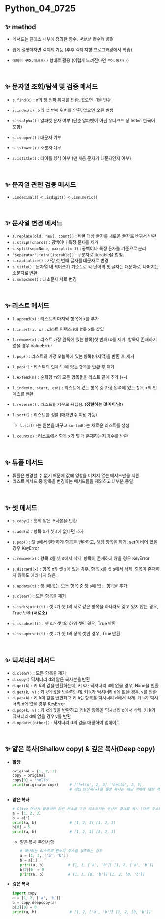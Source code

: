 # Python_04_0725

## ✨ method

- 메서드는 클래스 내부에 정의한 함수. *사실상 함수와 동일*

- 쉽게 설명하자면 객체의 기능 (추후 객체 지향 프로그래밍에서 학습)

- `데이터 구조.메서드()` 형태로 활용 (어렵게 느껴진다면 `주어.동사()`)

<br/>

## ✨ 문자열 조회/탐색 및 검증 메서드

- `s.find(x)` : x의 첫 번째 위치를 반환. 없으면 -1을 반환
- `s.index(x)` : x의 첫 번째 위치를 안환. 없으면 오류 발생

- `s.isalpha()` : 알파벳 문자 여부 (단순 알파벳이 아닌 유니코드 상 letter. 한국어 포함)
- `s.isupper()` : 대문자 여부
- `s.islower()` : 소문자 여부
- `s.istitle()` : 타이틀 형식 여부 (맨 처음 문자가 대문자인지 여부)

<br/>

## ✨ 문자열 관련 검증 메서드

- `.isdecimal()` < `.isdigit()` < `.isnumeric()`

<br/>

## ✨ 문자열 변경 메서드

- `s.replace(old, new[, count])` : 바꿀 대상 글자를 새로운 글자로 바꿔서 반환
- `s.strip([chars])` : 공백이나 특정 문자를 제거
- `s.split(sep=None, maxsplit=-1)` : 공백이나 특정 문자를 기준으로 분리
- `'separator'.join([iterable])` : 구분자로 iterable을 합침.
- `s.captialize()` : 가장 첫 번째 글자를 대문자로 변경
- `s.title()` : 문자열 내 띄어쓰기 기준으로 각 단어의 첫 글자는 대문자로, 나머지는 소문자로 변환
- `s.swapcase()` : 대소문자 서로 변경

<br/>

## ✨ 리스트 메서드

- `l.append(x)` : 리스트의 마지막 항목에 x를 추가
- `l.insert(i, x)` : 리스트 인덱스 i에 항목 x를 삽입
- `l.remove(x)` : 리스트 가장 왼쪽에 있는 항목(첫 번째) x를 제거. 항목이 존재하지 않을 경우 ValueError
- `l.pop()` : 리스트의 가장 오늘쪽에 있는 항목(마지막)을 반환 후 제거
- `l.pop(i)` : 리스트의 인덱스 i에 있는 항목을 반환 후 제거
- `l.extend(m)` : 순회형 m의 모든 항목들을 리스트 끝에 추가 (`+=`)
- `l.index(x, start, end)` : 리스트에 있는 항목 중 가장 왼쪽에 있는 항목 x의 인덱스를 반환
- `l.reverse()` : 리스트를 거꾸로 뒤집음. **(정렬하는 것이 아님!)**
- `l.sort()` : 리스트를 정렬 (매개변수 이용 가능)
  - `l.sort()`는 원본을 바꾸고  `sorted()`는 새로운 리스트를 생성

- `l.count(x)` : 리스트에서 항목 x가 몇 개 존재하는지 개수를 반환

<br/>

## ✨ 튜플 메서드

- 튜플은 변경할 수 없기 때문에 값에 영향을 미치지 않는 메서드만을 지원
- 리스트 메서드 중 항목을 변경하는 메서드들을 제외하고 대부분 동일

<br/>

## ✨ 셋 메서드

- `s.copy()` : 셋의 얕은 복사본을 반환
- `s.add(x)` : 항목 x가 셋 s에 없다면 추가

- `s.pop()` : 셋 s에서 랜덤하게 항목을 반환하고, 해당 항목을 제거. set이 비어 있을 경우 KeyError
- `s.remove(x)` : 항목 x를 셋 s에서 삭제. 항목이 존재하지 않을 경우 KeyError
- `s.discard(x)` : 항목 x가 셋 s에 있는 경우, 항목 x를 셋 s에서 삭제. 항목이 존재하지 않아도 에러나지 않음.
- `s.update(t)` : 셋 t에 있는 모든 항목 중 셋 s에 없는 항목을 추가.
- `s.clear()` : 모든 항목을 제거
- `s.isdisjoint(t)` : 셋 s가 셋 t의 서로 같은 항목을 하나라도 갖고 있지 않는 경우, True 반환 **(서로소)**

- `s.issubset(t)` : 셋 s가 셋 t의 하위 셋인 경우, True 반환
- `s.issuperset(t)` : 셋 s가 셋 t의 상위 셋인 경우, True 반환

<br/>

## ✨ 딕셔너리 메서드

- `d.clear()` : 모든 항목을 제거
- `d.copy()` 딕셔너리 d의 얕은 복사본을 반환
- `d.get(k)` : 키 k의 값을 반환하는데, 키 k가 딕셔너리 d에 없을 경우, None을 반환
- `d.get(k, v)` : 키 k의 값을 반환하는데, 키 k가 딕셔너리 d에 없을 경우, v를 반환
- `d.pop(k)` : 키 k의 값을 반환하고 키 k인 항목을 딕셔너리 d에서 삭제. 키 k가 딕셔너리 d에 없을 경우 KeyError
- `d.pop(k, v)` : 키 k의 값을 반환하고 키 k인 항목을 딕셔너리 d에서 삭제. 키 k가 딕셔너리 d에 없을 경우 v를 반환
- `d.update([other])` : 딕셔너리 d의 값을 매핑하여 업데이트

<br/>

## ✨ 얕은 복사(Shallow copy) & 깊은 복사(Deep copy)

- **할당**

  ```python
  original = [1, 2, 3]
  copy = original
  copy[0] = 'hello'
  print(originalm copy)     # ['hello', 2, 3] ['hello', 2, 3]
                            # 대입 연산자(=)를 통한 복사는 해당 객체에 대한 객체 참조를 복사
  ```

- **얕은 복사**

  ```python
  # Slice 연산자 활용하여 같은 원소를 가진 리스트지만 연산된 결과를 복사 (다른 주소)
  a = [1, 2, 3]
  b = a[:]
  print(a, b)               # [1, 2, 3] [1, 2, 3]
  b[0] = 5
  print(a, b)               # [1, 2, 3] [5, 2, 3]
  ```

  - 얕은 복사 주의사항

    ```python
    # 복사하는 리스트의 원소가 주소를 참조하는 경우
    a = [1, 2, ['a', 'b']]
    b = a[:]
    print(a, b)           # [1, 2, ['a', 'b']] [1, 2, ['a', 'b']]
    b[2][0] = 0
    print(a, b)           # [1, 2, [0, 'b']] [1, 2, [0, 'b']]
    ```

- **깊은 복사**

  ```python
  import copy
  a = [1, 2, ['a', 'b']]
  b = copy.deepcopy(a)
  b[2][0] = 0
  print(a, b)               # [1, 2, ['a', 'b']] [1, 2, [0, 'b']]
  ```

  